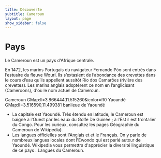 ```yaml
---
title: Découverte
subtitle: Cameroun
layout: page
show_sidebar: false
---
```


# Pays
Le Cameroun est un pays d'Afrique centrale.

En 1472, les marins Portugais du navigateur Fernando Póo sont entrés dans l’estuaire du fleuve Wouri. Ils s’extasient de l’abondance des crevettes dans le cours d’eau qu’ils appellent aussitôt Río dos Camarões (rivière des crevettes). Les marins anglais adoptèrent ce nom en l’anglicisant (Cameroons), d'où le nom actuel de Cameroun.

Cameroun
GMap:ll=3.866444,11.515260&icolor=ff0
Yaoundé
GMap:ll=3.516590,11.499381
banlieue de Yaoundé


   - La capitale est Yaoundé. Très étendu en latitude, le Cameroun est baigné à l'Ouest par les eaux du Golfe De Guinée ; à l'Est il est frontalier du Congo. Pour les curieux, consultez les pages Géographie du Cameroun de Wikipedia).
   - Les langues officielles sont l'Anglais et et le Français. On y parle de nombreux langues locales dont l'Ewondo qui est parlé autour de Yaoundé. Wikipedia vous permettra d'apprécier la diversité linguistique de ce pays : Langues du Cameroun.

